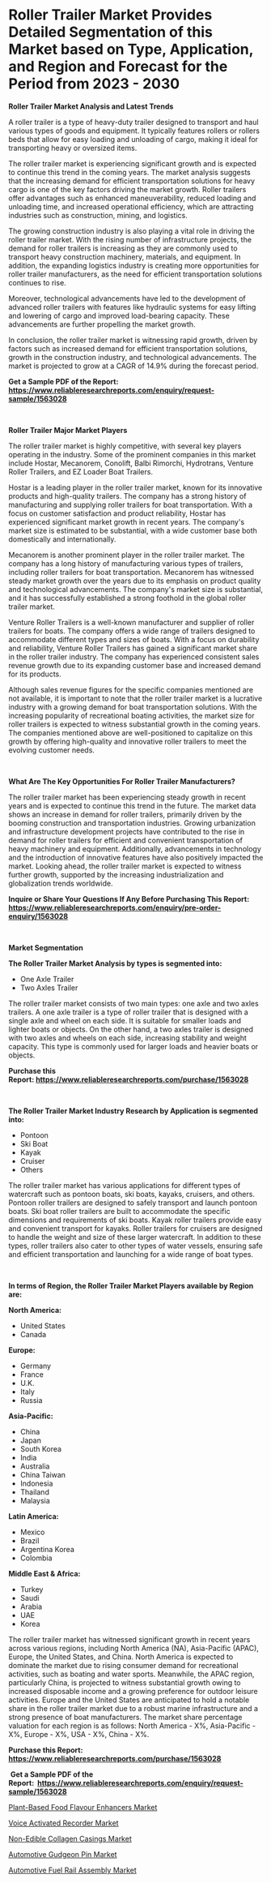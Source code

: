 <p><h1>Roller Trailer Market Provides Detailed Segmentation of this Market based on Type, Application, and Region and Forecast for the Period from 2023 - 2030</h1></p><p><strong>Roller Trailer Market Analysis and Latest Trends</strong></p>
<p><p>A roller trailer is a type of heavy-duty trailer designed to transport and haul various types of goods and equipment. It typically features rollers or rollers beds that allow for easy loading and unloading of cargo, making it ideal for transporting heavy or oversized items.</p><p>The roller trailer market is experiencing significant growth and is expected to continue this trend in the coming years. The market analysis suggests that the increasing demand for efficient transportation solutions for heavy cargo is one of the key factors driving the market growth. Roller trailers offer advantages such as enhanced maneuverability, reduced loading and unloading time, and increased operational efficiency, which are attracting industries such as construction, mining, and logistics.</p><p>The growing construction industry is also playing a vital role in driving the roller trailer market. With the rising number of infrastructure projects, the demand for roller trailers is increasing as they are commonly used to transport heavy construction machinery, materials, and equipment. In addition, the expanding logistics industry is creating more opportunities for roller trailer manufacturers, as the need for efficient transportation solutions continues to rise.</p><p>Moreover, technological advancements have led to the development of advanced roller trailers with features like hydraulic systems for easy lifting and lowering of cargo and improved load-bearing capacity. These advancements are further propelling the market growth.</p><p>In conclusion, the roller trailer market is witnessing rapid growth, driven by factors such as increased demand for efficient transportation solutions, growth in the construction industry, and technological advancements. The market is projected to grow at a CAGR of 14.9% during the forecast period.</p></p>
<p><strong>Get a Sample PDF of the Report:&nbsp; <a href="https://www.reliableresearchreports.com/enquiry/request-sample/1563028">https://www.reliableresearchreports.com/enquiry/request-sample/1563028</a></strong></p>
<p>&nbsp;</p>
<p><strong>Roller Trailer Major Market Players</strong></p>
<p><p>The roller trailer market is highly competitive, with several key players operating in the industry. Some of the prominent companies in this market include Hostar, Mecanorem, Conolift, Balbi Rimorchi, Hydrotrans, Venture Roller Trailers, and EZ Loader Boat Trailers.</p><p>Hostar is a leading player in the roller trailer market, known for its innovative products and high-quality trailers. The company has a strong history of manufacturing and supplying roller trailers for boat transportation. With a focus on customer satisfaction and product reliability, Hostar has experienced significant market growth in recent years. The company's market size is estimated to be substantial, with a wide customer base both domestically and internationally.</p><p>Mecanorem is another prominent player in the roller trailer market. The company has a long history of manufacturing various types of trailers, including roller trailers for boat transportation. Mecanorem has witnessed steady market growth over the years due to its emphasis on product quality and technological advancements. The company's market size is substantial, and it has successfully established a strong foothold in the global roller trailer market.</p><p>Venture Roller Trailers is a well-known manufacturer and supplier of roller trailers for boats. The company offers a wide range of trailers designed to accommodate different types and sizes of boats. With a focus on durability and reliability, Venture Roller Trailers has gained a significant market share in the roller trailer industry. The company has experienced consistent sales revenue growth due to its expanding customer base and increased demand for its products.</p><p>Although sales revenue figures for the specific companies mentioned are not available, it is important to note that the roller trailer market is a lucrative industry with a growing demand for boat transportation solutions. With the increasing popularity of recreational boating activities, the market size for roller trailers is expected to witness substantial growth in the coming years. The companies mentioned above are well-positioned to capitalize on this growth by offering high-quality and innovative roller trailers to meet the evolving customer needs.</p></p>
<p>&nbsp;</p>
<p><strong>What Are The Key Opportunities For Roller Trailer Manufacturers?</strong></p>
<p><p>The roller trailer market has been experiencing steady growth in recent years and is expected to continue this trend in the future. The market data shows an increase in demand for roller trailers, primarily driven by the booming construction and transportation industries. Growing urbanization and infrastructure development projects have contributed to the rise in demand for roller trailers for efficient and convenient transportation of heavy machinery and equipment. Additionally, advancements in technology and the introduction of innovative features have also positively impacted the market. Looking ahead, the roller trailer market is expected to witness further growth, supported by the increasing industrialization and globalization trends worldwide.</p></p>
<p><strong>Inquire or Share Your Questions If Any Before Purchasing This Report: <a href="https://www.reliableresearchreports.com/enquiry/pre-order-enquiry/1563028">https://www.reliableresearchreports.com/enquiry/pre-order-enquiry/1563028</a></strong></p>
<p>&nbsp;</p>
<p><strong>Market Segmentation</strong></p>
<p><strong>The Roller Trailer Market Analysis by types is segmented into:</strong></p>
<p><ul><li>One Axle Trailer</li><li>Two Axles Trailer</li></ul></p>
<p><p>The roller trailer market consists of two main types: one axle and two axles trailers. A one axle trailer is a type of roller trailer that is designed with a single axle and wheel on each side. It is suitable for smaller loads and lighter boats or objects. On the other hand, a two axles trailer is designed with two axles and wheels on each side, increasing stability and weight capacity. This type is commonly used for larger loads and heavier boats or objects.</p></p>
<p><strong>Purchase this Report:&nbsp;<a href="https://www.reliableresearchreports.com/purchase/1563028">https://www.reliableresearchreports.com/purchase/1563028</a></strong></p>
<p>&nbsp;</p>
<p><strong>The Roller Trailer Market Industry Research by Application is segmented into:</strong></p>
<p><ul><li>Pontoon</li><li>Ski Boat</li><li>Kayak</li><li>Cruiser</li><li>Others</li></ul></p>
<p><p>The roller trailer market has various applications for different types of watercraft such as pontoon boats, ski boats, kayaks, cruisers, and others. Pontoon roller trailers are designed to safely transport and launch pontoon boats. Ski boat roller trailers are built to accommodate the specific dimensions and requirements of ski boats. Kayak roller trailers provide easy and convenient transport for kayaks. Roller trailers for cruisers are designed to handle the weight and size of these larger watercraft. In addition to these types, roller trailers also cater to other types of water vessels, ensuring safe and efficient transportation and launching for a wide range of boat types.</p></p>
<p>&nbsp;</p>
<p><strong>In terms of Region, the Roller Trailer Market Players available by Region are:</strong></p>
<p>
    <p> <strong> North America: </strong>
        <ul>
            <li>United States</li>
            <li>Canada</li>
        </ul>
        </p> 
    <p> <strong> Europe: </strong>
        <ul>
            <li>Germany</li>
            <li>France</li>
            <li>U.K.</li>
            <li>Italy</li>
            <li>Russia</li>
        </ul>
        </p> 
    <p> <strong> Asia-Pacific: </strong>
        <ul>
            <li>China</li>
            <li>Japan</li>
            <li>South Korea</li>
            <li>India</li>
            <li>Australia</li>
            <li>China Taiwan</li>
            <li>Indonesia</li>
            <li>Thailand</li>
            <li>Malaysia</li>
        </ul>
        </p> 
    <p> <strong> Latin America: </strong>
        <ul>
            <li>Mexico</li>
            <li>Brazil</li>
            <li>Argentina Korea</li>
            <li>Colombia</li>
        </ul>
        </p> 
    <p> <strong> Middle East & Africa: </strong>
        <ul>
            <li>Turkey</li>
            <li>Saudi</li>
            <li>Arabia</li>
            <li>UAE</li>
            <li>Korea</li>
        </ul>
    </p>
    </p>
<p><p>The roller trailer market has witnessed significant growth in recent years across various regions, including North America (NA), Asia-Pacific (APAC), Europe, the United States, and China. North America is expected to dominate the market due to rising consumer demand for recreational activities, such as boating and water sports. Meanwhile, the APAC region, particularly China, is projected to witness substantial growth owing to increased disposable income and a growing preference for outdoor leisure activities. Europe and the United States are anticipated to hold a notable share in the roller trailer market due to a robust marine infrastructure and a strong presence of boat manufacturers. The market share percentage valuation for each region is as follows: North America - X%, Asia-Pacific - X%, Europe - X%, USA - X%, China - X%.</p></p>
<p><strong>Purchase this Report: <a href="https://www.reliableresearchreports.com/purchase/1563028">https://www.reliableresearchreports.com/purchase/1563028</a></strong></p>
<p>&nbsp;<strong>Get a Sample PDF of the Report:&nbsp;&nbsp;<a href="https://www.reliableresearchreports.com/enquiry/request-sample/1563028">https://www.reliableresearchreports.com/enquiry/request-sample/1563028</a></strong></p>
<p><strong></strong></p>
<p><p><a href="https://www.linkedin.com/pulse/plant-based-food-flavour-enhancers-market-research-report-qh3ge/">Plant-Based Food Flavour Enhancers Market</a></p><p><a href="https://medium.com/@greisdukagjini2014/voice-activated-recorder-nbsp-market-focuses-on-market-share-size-and-projected-forecast-till-2030-7564b4f93551">Voice Activated Recorder Market</a></p><p><a href="https://www.linkedin.com/pulse/non-edible-collagen-casings-market-research-report-provides-azdme/">Non-Edible Collagen Casings Market</a></p><p><a href="https://github.com/vimar16th/Market-Research-Report-List-1/blob/main/automotive-gudgeon-pin-market.md">Automotive Gudgeon Pin Market</a></p><p><a href="https://github.com/sofayahoo2023/Market-Research-Report-List-1/blob/main/automotive-fuel-rail-assembly-market.md">Automotive Fuel Rail Assembly Market</a></p></p>
